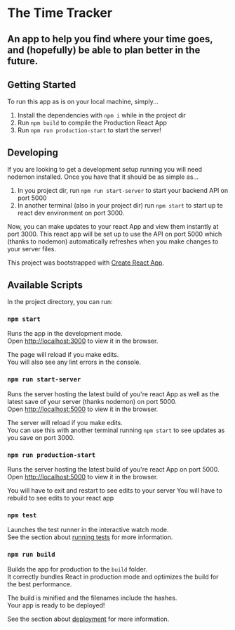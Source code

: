 # The Time Tracker
## An app to help you find where your time goes, and (hopefully) be able to plan better in the future.


## Getting Started
To run this app as is on your local machine, simply... 
1. Install the dependencies with `npm i` while in the project dir
2. Run `npm build` to compile the Production React App
3. Run `npm run production-start` to start the server!


## Developing
If you are looking to get a development setup running you will need nodemon installed. Once you have that it should be as simple as...
1. In you project dir, run `npm run start-server` to start your backend API on port 5000
2. In another terminal (also in your project dir) run `npm start` to start up te react dev environment on port 3000. 

Now, you can make updates to your react App and view them instantly at port 3000. This react app will be set up to use the API on port 5000 which (thanks to nodemon) automatically refreshes when you make changes to your server files. 


This project was bootstrapped with [Create React App](https://github.com/facebook/create-react-app).

## Available Scripts

In the project directory, you can run:

### `npm start`

Runs the app in the development mode.\
Open [http://localhost:3000](http://localhost:3000) to view it in the browser.

The page will reload if you make edits.\
You will also see any lint errors in the console.

### `npm run start-server`

Runs the server hosting the latest build of you're react App as well as the latest save of your server (thanks nodemon) on port 5000.\
Open [http://localhost:5000](http://localhost:5000) to view it in the browser.

The server will reload if you make edits.\
You can use this with another terminal running `npm start` to see updates as you save on port 3000.

### `npm run production-start`

Runs the server hosting the latest build of you're react App on port 5000.\
Open [http://localhost:5000](http://localhost:5000) to view it in the browser.

You will have to exit and restart to see edits to your server
You will have to rebuild to see edits to your react app


### `npm test`

Launches the test runner in the interactive watch mode.\
See the section about [running tests](https://facebook.github.io/create-react-app/docs/running-tests) for more information.

### `npm run build`

Builds the app for production to the `build` folder.\
It correctly bundles React in production mode and optimizes the build for the best performance.

The build is minified and the filenames include the hashes.\
Your app is ready to be deployed!

See the section about [deployment](https://facebook.github.io/create-react-app/docs/deployment) for more information.
